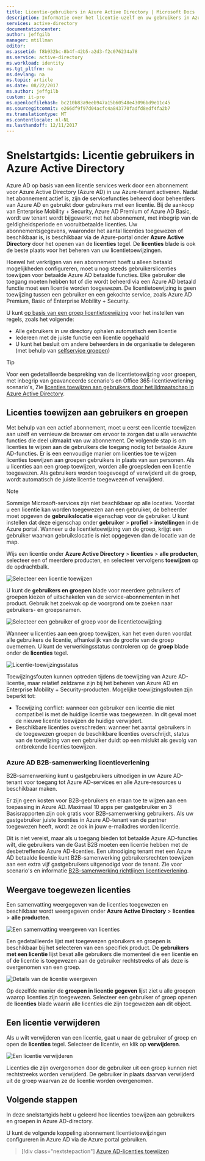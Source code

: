 ```yaml
---
title: Licentie-gebruikers in Azure Active Directory | Microsoft Docs
description: Informatie over het licentie-uzelf en uw gebruikers in Azure Active Directory.
services: active-directory
documentationcenter: 
author: jeffgilb
manager: mtillman
editor: 
ms.assetid: f8b932bc-8b4f-42b5-a2d3-f2c076234a78
ms.service: active-directory
ms.workload: identity
ms.tgt_pltfrm: na
ms.devlang: na
ms.topic: article
ms.date: 08/22/2017
ms.author: jeffgilb
custom: it-pro
ms.openlocfilehash: bc210b83a9eeb947a15b60548e43096bd9e11c45
ms.sourcegitcommit: e266df9f97d04acfc4a843770fadfd8edf4fa2b7
ms.translationtype: MT
ms.contentlocale: nl-NL
ms.lasthandoff: 12/11/2017
---
```

# <a name="quickstart-license-users-in-azure-active-directory"></a>Snelstartgids: Licentie gebruikers in Azure Active Directory
Azure AD op basis van een licentie services werk door een abonnement voor Azure Active Directory (Azure AD) in uw Azure-tenant activeren. Nadat het abonnement actief is, zijn de servicefuncties beheerd door beheerders van Azure AD en gebruikt door gebruikers met een licentie. Bij de aankoop van Enterprise Mobility + Security, Azure AD Premium of Azure AD Basic, wordt uw tenant wordt bijgewerkt met het abonnement, met inbegrip van de geldigheidsperiode en vooruitbetaalde licenties. Uw abonnementsgegevens, waaronder het aantal licenties toegewezen of beschikbaar is, is beschikbaar via de Azure-portal onder **Azure Active Directory** door het openen van de **licenties** tegel. De **licenties** blade is ook de beste plaats voor het beheren van uw licentietoewijzingen.

Hoewel het verkrijgen van een abonnement hoeft u alleen betaald mogelijkheden configureren, moet u nog steeds gebruikerslicenties toewijzen voor betaalde Azure AD betaalde functies. Elke gebruiker die toegang moeten hebben tot of die wordt beheerd via een Azure AD betaald functie moet een licentie worden toegewezen. De licentietoewijzing is geen toewijzing tussen een gebruiker en een gekochte service, zoals Azure AD Premium, Basic of Enterprise Mobility + Security.

U kunt [op basis van een groep licentietoewijzing](active-directory-licensing-whatis-azure-portal.md) voor het instellen van regels, zoals het volgende:
* Alle gebruikers in uw directory ophalen automatisch een licentie
* Iedereen met de juiste functie een licentie opgehaald
* U kunt het besluit om andere beheerders in de organisatie te delegeren (met behulp van [selfservice groepen](active-directory-accessmanagement-self-service-group-management.md))

> [!TIP]
> Voor een gedetailleerde bespreking van de licentietoewijzing voor groepen, met inbegrip van geavanceerde scenario's en Office 365-licentieverlening scenario's, Zie [licenties toewijzen aan gebruikers door het lidmaatschap in Azure Active Directory](active-directory-licensing-group-assignment-azure-portal.md).

## <a name="assign-licenses-to-users-and-groups"></a>Licenties toewijzen aan gebruikers en groepen
Met behulp van een actief abonnement, moet u eerst een licentie toewijzen aan uzelf en vernieuw de browser om ervoor te zorgen dat u alle verwachte functies die deel uitmaakt van uw abonnement. De volgende stap is om licenties te wijzen aan de gebruikers die toegang nodig tot betaalde Azure AD-functies. Er is een eenvoudige manier om licenties toe te wijzen licenties toewijzen aan groepen gebruikers in plaats van aan personen. Als u licenties aan een groep toewijzen, worden alle groepsleden een licentie toegewezen. Als gebruikers worden toegevoegd of verwijderd uit de groep, wordt automatisch de juiste licentie toegewezen of verwijderd. 

> [!NOTE]
> Sommige Microsoft-services zijn niet beschikbaar op alle locaties. Voordat u een licentie kan worden toegewezen aan een gebruiker, de beheerder moet opgeven de **gebruikslocatie** eigenschap voor de gebruiker. U kunt instellen dat deze eigenschap onder **gebruiker** &gt; **profiel** &gt; **instellingen** in de Azure portal. Wanneer u de licentietoewijzing van de groep, krijgt een gebruiker waarvan gebruikslocatie is niet opgegeven dan de locatie van de map.

Wijs een licentie onder **Azure Active Directory** &gt; **licenties** &gt; **alle producten**, selecteer een of meerdere producten, en selecteer vervolgens **toewijzen** op de opdrachtbalk.

![Selecteer een licentie toewijzen](media/license-users-groups/select-license-to-assign.png)

U kunt de **gebruikers en groepen** blade voor meerdere gebruikers of groepen kiezen of uitschakelen van de service-abonnementen in het product. Gebruik het zoekvak op de voorgrond om te zoeken naar gebruikers- en groepsnamen.

![Selecteer een gebruiker of groep voor de licentietoewijzing](media/license-users-groups/select-user-for-license-assignment.png)

Wanneer u licenties aan een groep toewijzen, kan het even duren voordat alle gebruikers de licentie, afhankelijk van de grootte van de groep overnemen. U kunt de verwerkingsstatus controleren op de **groep** blade onder de **licenties** tegel.

![Licentie-toewijzingsstatus](media/license-users-groups/license-assignment-status.png)

Toewijzingsfouten kunnen optreden tijdens de toewijzing van Azure AD-licentie, maar relatief zeldzame zijn bij het beheren van Azure AD en Enterprise Mobility + Security-producten. Mogelijke toewijzingsfouten zijn beperkt tot:
- Toewijzing conflict: wanneer een gebruiker een licentie die niet compatibel is met de huidige licentie was toegewezen. In dit geval moet de nieuwe licentie toewijzen de huidige verwijdert.
- Beschikbare licenties overschreden: wanneer het aantal gebruikers in de toegewezen groepen de beschikbare licenties overschrijdt, status van de toewijzing van een gebruiker duidt op een mislukt als gevolg van ontbrekende licenties toewijzen.

### <a name="azure-ad-b2b-collaboration-licensing"></a>Azure AD B2B-samenwerking licentieverlening

B2B-samenwerking kunt u gastgebruikers uitnodigen in uw Azure AD-tenant voor toegang tot Azure AD-services en alle Azure-resources u beschikbaar maken.  

Er zijn geen kosten voor B2B-gebruikers en eraan toe te wijzen aan een toepassing in Azure AD. Maximaal 10 apps per gastgebruiker en 3 Basisrapporten zijn ook gratis voor B2B-samenwerking gebruikers. Als uw gastgebruiker juiste licenties in Azure AD-tenant van de partner toegewezen heeft, wordt ze ook in jouw e-mailadres worden licentie.

Dit is niet vereist, maar als u toegang bieden tot betaalde Azure AD-functies wilt, die gebruikers van de Gast B2B moeten een licentie hebben met de desbetreffende Azure AD-licenties. Een uitnodiging tenant met een Azure AD betaalde licentie kunt B2B-samenwerking gebruikersrechten toewijzen aan een extra vijf gastgebruikers uitgenodigd voor de tenant. Zie voor scenario's en informatie [B2B-samenwerking richtlijnen licentieverlening](active-directory-b2b-licensing.md).

## <a name="view-assigned-licenses"></a>Weergave toegewezen licenties

Een samenvatting weergegeven van de licenties toegewezen en beschikbaar wordt weergegeven onder **Azure Active Directory** &gt; **licenties** &gt; **alle producten**.

![Een samenvatting weergeven van licenties](media/license-users-groups/view-license-summary.png)

Een gedetailleerde lijst met toegewezen gebruikers en groepen is beschikbaar bij het selecteren van een specifiek product. De **gebruikers met een licentie** lijst bevat alle gebruikers die momenteel die een licentie en of de licentie is toegewezen aan de gebruiker rechtstreeks of als deze is overgenomen van een groep.

![Details van de licentie weergeven](media/license-users-groups/view-license-detail.png)

Op dezelfde manier de **groepen in licentie gegeven** lijst ziet u alle groepen waarop licenties zijn toegewezen. Selecteer een gebruiker of groep openen de **licenties** blade waarin alle licenties die zijn toegewezen aan dit object.

## <a name="remove-a-license"></a>Een licentie verwijderen

Als u wilt verwijderen van een licentie, gaat u naar de gebruiker of groep en open de **licenties** tegel. Selecteer de licentie, en klik op **verwijderen**.

![Een licentie verwijderen](media/license-users-groups/remove-license.png)

Licenties die zijn overgenomen door de gebruiker uit een groep kunnen niet rechtstreeks worden verwijderd. De gebruiker in plaats daarvan verwijderd uit de groep waarvan ze de licentie worden overgenomen.


## <a name="next-steps"></a>Volgende stappen
In deze snelstartgids hebt u geleerd hoe licenties toewijzen aan gebruikers en groepen in Azure AD-directory. 

U kunt de volgende koppeling abonnement licentietoewijzingen configureren in Azure AD via de Azure portal gebruiken.

> [!div class="nextstepaction"]
> [Azure AD-licenties toewijzen](https://aad.portal.azure.com/#blade/Microsoft_AAD_IAM/LicensesMenuBlade/Overview) 